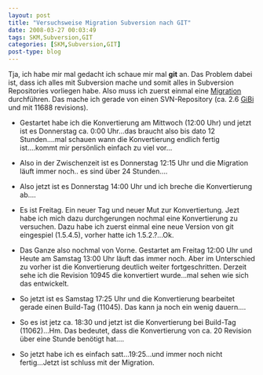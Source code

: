 ```yaml
---
layout: post
title: "Versuchsweise Migration Subversion nach GIT"
date: 2008-03-27 00:03:49
tags: SKM,Subversion,GIT
categories: [SKM,Subversion,GIT]
post-type: blog
---
```

Tja, ich habe mir mal gedacht ich schaue mir mal **git** an. Das Problem dabei ist, dass ich alles mit Subversion mache und somit alles in Subversion 
Repositories vorliegen habe. Also muss ich zuerst einmal eine 
[Migration](http://wincent.com/knowledge-base/Migrating_Subversion_repositories_to_Git "Migration") durchführen. 
Das mache ich gerade von einen SVN-Repository (ca. 2.6 [GiBi](http://de.wikipedia.org/wiki/Bin%C3%A4rpr%C3%A4fix "GiBi") und mit 11688 revisions). 

+ Gestartet habe ich die Konvertierung am Mittwoch (12:00 Uhr) und jetzt ist es Donnerstag ca. 0:00 Uhr...das braucht also bis dato 12 Stunden....mal schauen wann die Konvertierung endlich fertig 
ist....kommt mir persönlich einfach zu viel vor...
+ Also in der Zwischenzeit ist es Donnerstag 12:15 Uhr und die Migration läuft immer noch.. es sind über 24 Stunden....
+ Also jetzt ist es Donnerstag 14:00 Uhr und ich breche die Konvertierung ab....

+ Es ist Freitag. Ein neuer Tag und neuer Mut zur Konvertiertung. Jezt habe ich mich dazu durchgerungen nochmal eine Konvertierung zu versuchen. Dazu habe ich zuerst einmal eine neue Version von git eingespiel (1.5.4.5), vorher hatte ich 1.5.2.?...Ok.
+ Das Ganze also nochmal von Vorne. Gestartet am Freitag 12:00 Uhr und Heute am Samstag 13:00 Uhr läuft das immer noch. Aber im Unterschied zu vorher ist die Konvertierung deutlich weiter fortgeschritten. Derzeit sehe ich die Revision 10945 die konvertiert wurde...mal sehen wie sich das entwickelt.
+ So jetzt ist es Samstag 17:25 Uhr und die Konvertierung bearbeitet gerade einen Build-Tag (11045). Das kann ja noch ein wenig dauern....
+ So es ist jetz ca. 18:30 und jetzt ist die Konvertierung bei Build-Tag (11062)...Hm. Das bedeutet, dass die Konvertierung von ca. 20 Revision über eine Stunde benötigt hat....
+ So jetzt habe ich es einfach satt...19:25...und immer noch nicht fertig...Jetzt ist schluss mit der Migration.
